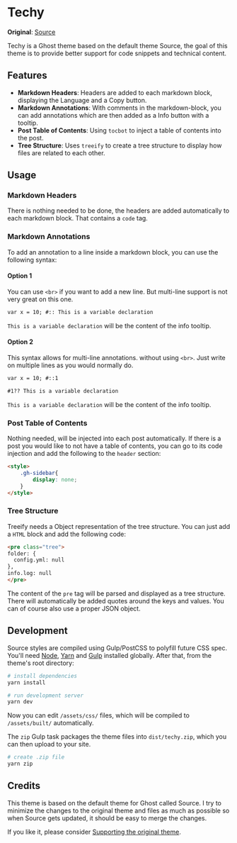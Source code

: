 # Techy

**Original**: [Source](https://github.com/TryGhost/Source)

Techy is a Ghost theme based on the default theme Source, the goal of this theme is to provide better support for code snippets and technical content.

## Features

- **Markdown Headers**: Headers are added to each markdown block, displaying the Language and a Copy button.
- **Markdown Annotations**: With comments in the markdown-block, you can add annotations which are then added as a Info button with a tooltip.
- **Post Table of Contents**: Using `tocbot` to inject a table of contents into the post.
- **Tree Structure**: Uses `treeify` to create a tree structure to display how files are related to each other.

## Usage

### Markdown Headers

There is nothing needed to be done, the headers are added automatically to each markdown block. That contains a `code` tag.

### Markdown Annotations

To add an annotation to a line inside a markdown block, you can use the following syntax:

#### Option 1

You can use `<br>` if you want to add a new line. But multi-line support is not very great on this one.

```markdown
var x = 10; #:: This is a variable declaration
```
`This is a variable declaration` will be the content of the info tooltip. 

#### Option 2

This syntax allows for multi-line annotations. without using `<br>`. Just write on multiple lines as you would normally do.

```markdown
var x = 10; #::1

#1?? This is a variable declaration
```
`This is a variable declaration` will be the content of the info tooltip.


### Post Table of Contents

Nothing needed, will be injected into each post automatically.
If there is a post you would like to not have a table of contents, you can go to its code injection and add the following to the `header` section:

```html
<style>
    .gh-sidebar{
        display: none;
    }
</style>
```

### Tree Structure

Treeify needs a Object representation of the tree structure.
You can just add a `HTML` block and add the following code:

```html
<pre class="tree">
folder: {
  config.yml: null
},
info.log: null
</pre>
```
The content of the `pre` tag will be parsed and displayed as a tree structure.
There will automatically be added quotes around the keys and values. You can of course also use a proper JSON object.

## Development

Source styles are compiled using Gulp/PostCSS to polyfill future CSS spec. You'll need [Node](https://nodejs.org/), [Yarn](https://yarnpkg.com/) and [Gulp](https://gulpjs.com) installed globally. After that, from the theme's root directory:

```bash
# install dependencies
yarn install

# run development server
yarn dev
```

Now you can edit `/assets/css/` files, which will be compiled to `/assets/built/` automatically.

The `zip` Gulp task packages the theme files into `dist/techy.zip`, which you can then upload to your site.

```bash
# create .zip file
yarn zip
```

## Credits

This theme is based on the default theme for Ghost called Source. I try to minimize the changes to the original theme and files as much as possible so when Source gets updated, it should be easy to merge the changes.

If you like it, please consider [Supporting the original theme](https://opencollective.com/ghost).